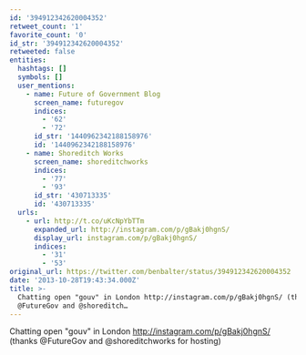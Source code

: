 ```yaml
---
id: '394912342620004352'
retweet_count: '1'
favorite_count: '0'
id_str: '394912342620004352'
retweeted: false
entities:
  hashtags: []
  symbols: []
  user_mentions:
    - name: Future of Government Blog
      screen_name: futuregov
      indices:
        - '62'
        - '72'
      id_str: '1440962342188158976'
      id: '1440962342188158976'
    - name: Shoreditch Works
      screen_name: shoreditchworks
      indices:
        - '77'
        - '93'
      id_str: '430713335'
      id: '430713335'
  urls:
    - url: http://t.co/uKcNpYbTTm
      expanded_url: http://instagram.com/p/gBakj0hgnS/
      display_url: instagram.com/p/gBakj0hgnS/
      indices:
        - '31'
        - '53'
original_url: https://twitter.com/benbalter/status/394912342620004352
date: '2013-10-28T19:43:34.000Z'
title: >-
  Chatting open "gouv" in London http://instagram.com/p/gBakj0hgnS/ (thanks
  @FutureGov and @shoreditch…
---
```


Chatting open "gouv" in London http://instagram.com/p/gBakj0hgnS/ (thanks @FutureGov and @shoreditchworks for hosting)